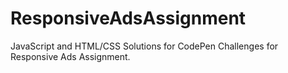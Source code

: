 # ResponsiveAdsAssignment
JavaScript and HTML/CSS Solutions for CodePen Challenges for Responsive Ads Assignment.
